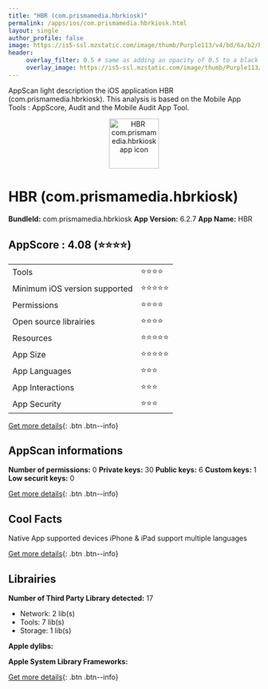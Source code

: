 ```yaml
---
title: "HBR (com.prismamedia.hbrkiosk)"
permalink: /apps/ios/com.prismamedia.hbrkiosk.html
layout: single
author_profile: false
image: https://is5-ssl.mzstatic.com/image/thumb/Purple113/v4/bd/6a/b2/bd6ab215-992a-e420-a142-89089f44258d/AppIcon-0-0-1x_U007emarketing-0-0-0-7-0-0-85-220.png/512x512bb.jpg
header: 
     overlay_filter: 0.5 # same as adding an opacity of 0.5 to a black background
     overlay_image: https://is5-ssl.mzstatic.com/image/thumb/Purple113/v4/bd/6a/b2/bd6ab215-992a-e420-a142-89089f44258d/AppIcon-0-0-1x_U007emarketing-0-0-0-7-0-0-85-220.png/512x512bb.jpg
---
```

AppScan light description the iOS application HBR (com.prismamedia.hbrkiosk). This analysis is based on the Mobile App Tools : AppScore, Audit and the Mobile Audit App Tool.

  
  
<div style="text-align: center;"><img src="https://is5-ssl.mzstatic.com/image/thumb/Purple113/v4/bd/6a/b2/bd6ab215-992a-e420-a142-89089f44258d/AppIcon-0-0-1x_U007emarketing-0-0-0-7-0-0-85-220.png/512x512bb.jpg" width="100" height="100" alt="HBR com.prismamedia.hbrkiosk app icon"></div>  
  
# HBR (com.prismamedia.hbrkiosk)

**BundleId:** com.prismamedia.hbrkiosk
**App Version:** 6.2.7
**App Name:** HBR


## AppScore : 4.08 (⭐️⭐️⭐️⭐️) 

<table>
<tr><td> Tools </td><td> ⭐️⭐️⭐️⭐️ </td></tr>
<tr><td> Minimum iOS version supported </td><td> ⭐️⭐️⭐️⭐️⭐️ </td></tr>
<tr><td> Permissions </td><td> ⭐️⭐️⭐️⭐️ </td></tr>
<tr><td> Open source librairies </td><td> ⭐️⭐️⭐️⭐️ </td></tr>
<tr><td> Resources </td><td> ⭐️⭐️⭐️⭐️⭐️ </td></tr>
<tr><td> App Size </td><td> ⭐️⭐️⭐️⭐️⭐️ </td></tr>
<tr><td> App Languages </td><td> ⭐️⭐️⭐️ </td></tr>
<tr><td> App Interactions </td><td> ⭐️⭐️⭐️ </td></tr>
<tr><td> App Security </td><td> ⭐️⭐️⭐️ </td></tr>
</table>

[Get more details](/pricing.html){: .btn .btn--info}  
  
## AppScan informations 

**Number of permissions:** 0
**Private keys:** 30
**Public keys:** 6
**Custom keys:** 1
**Low securit keys:** 0
  
[Get more details](/pricing.html){: .btn .btn--info}

## Cool Facts

Native App
supported devices iPhone & iPad
support multiple languages
  
[Get more details](/pricing.html){: .btn .btn--info}

## Librairies 
**Number of Third Party Library detected:** 17
- Network: 2 lib(s)
- Tools: 7 lib(s)
- Storage: 1 lib(s)

**Apple dylibs:**


**Apple System Library Frameworks:**


  
[Get more details](/pricing.html){: .btn .btn--info}


